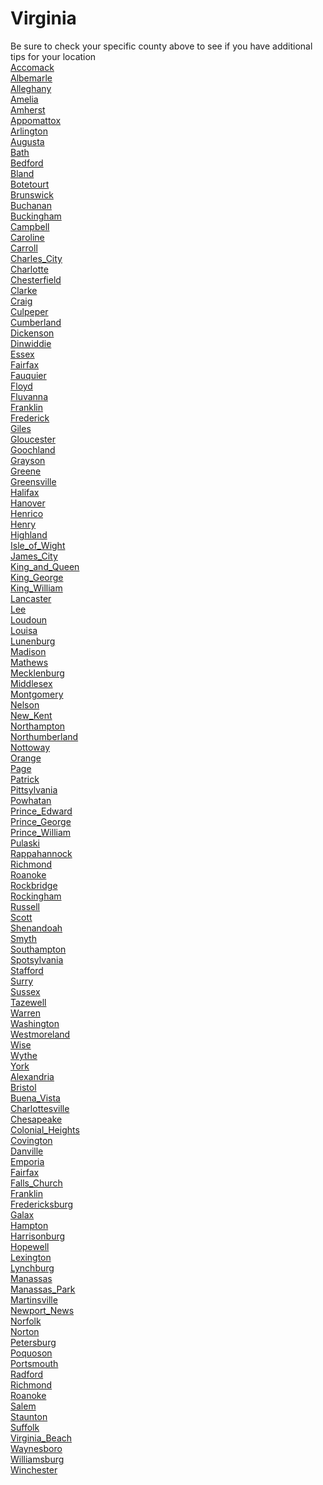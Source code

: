 # Virginia
Be sure to check your specific county above to see if you have additional tips for your location\
[Accomack](Accomack.md)\
[Albemarle](Albemarle.md)\
[Alleghany](Alleghany.md)\
[Amelia](Amelia.md)\
[Amherst](Amherst.md)\
[Appomattox](Appomattox.md)\
[Arlington](Arlington.md)\
[Augusta](Augusta.md)\
[Bath](Bath.md)\
[Bedford](Bedford.md)\
[Bland](Bland.md)\
[Botetourt](Botetourt.md)\
[Brunswick](Brunswick.md)\
[Buchanan](Buchanan.md)\
[Buckingham](Buckingham.md)\
[Campbell](Campbell.md)\
[Caroline](Caroline.md)\
[Carroll](Carroll.md)\
[Charles_City](Charles_City.md)\
[Charlotte](Charlotte.md)\
[Chesterfield](Chesterfield.md)\
[Clarke](Clarke.md)\
[Craig](Craig.md)\
[Culpeper](Culpeper.md)\
[Cumberland](Cumberland.md)\
[Dickenson](Dickenson.md)\
[Dinwiddie](Dinwiddie.md)\
[Essex](Essex.md)\
[Fairfax](Fairfax.md)\
[Fauquier](Fauquier.md)\
[Floyd](Floyd.md)\
[Fluvanna](Fluvanna.md)\
[Franklin](Franklin.md)\
[Frederick](Frederick.md)\
[Giles](Giles.md)\
[Gloucester](Gloucester.md)\
[Goochland](Goochland.md)\
[Grayson](Grayson.md)\
[Greene](Greene.md)\
[Greensville](Greensville.md)\
[Halifax](Halifax.md)\
[Hanover](Hanover.md)\
[Henrico](Henrico.md)\
[Henry](Henry.md)\
[Highland](Highland.md)\
[Isle_of_Wight](Isle_of_Wight.md)\
[James_City](James_City.md)\
[King_and_Queen](King_and_Queen.md)\
[King_George](King_George.md)\
[King_William](King_William.md)\
[Lancaster](Lancaster.md)\
[Lee](Lee.md)\
[Loudoun](Loudoun.md)\
[Louisa](Louisa.md)\
[Lunenburg](Lunenburg.md)\
[Madison](Madison.md)\
[Mathews](Mathews.md)\
[Mecklenburg](Mecklenburg.md)\
[Middlesex](Middlesex.md)\
[Montgomery](Montgomery.md)\
[Nelson](Nelson.md)\
[New_Kent](New_Kent.md)\
[Northampton](Northampton.md)\
[Northumberland](Northumberland.md)\
[Nottoway](Nottoway.md)\
[Orange](Orange.md)\
[Page](Page.md)\
[Patrick](Patrick.md)\
[Pittsylvania](Pittsylvania.md)\
[Powhatan](Powhatan.md)\
[Prince_Edward](Prince_Edward.md)\
[Prince_George](Prince_George.md)\
[Prince_William](Prince_William.md)\
[Pulaski](Pulaski.md)\
[Rappahannock](Rappahannock.md)\
[Richmond](Richmond.md)\
[Roanoke](Roanoke.md)\
[Rockbridge](Rockbridge.md)\
[Rockingham](Rockingham.md)\
[Russell](Russell.md)\
[Scott](Scott.md)\
[Shenandoah](Shenandoah.md)\
[Smyth](Smyth.md)\
[Southampton](Southampton.md)\
[Spotsylvania](Spotsylvania.md)\
[Stafford](Stafford.md)\
[Surry](Surry.md)\
[Sussex](Sussex.md)\
[Tazewell](Tazewell.md)\
[Warren](Warren.md)\
[Washington](Washington.md)\
[Westmoreland](Westmoreland.md)\
[Wise](Wise.md)\
[Wythe](Wythe.md)\
[York](York.md)\
[Alexandria](Alexandria.md)\
[Bristol](Bristol.md)\
[Buena_Vista](Buena_Vista.md)\
[Charlottesville](Charlottesville.md)\
[Chesapeake](Chesapeake.md)\
[Colonial_Heights](Colonial_Heights.md)\
[Covington](Covington.md)\
[Danville](Danville.md)\
[Emporia](Emporia.md)\
[Fairfax](Fairfax.md)\
[Falls_Church](Falls_Church.md)\
[Franklin](Franklin.md)\
[Fredericksburg](Fredericksburg.md)\
[Galax](Galax.md)\
[Hampton](Hampton.md)\
[Harrisonburg](Harrisonburg.md)\
[Hopewell](Hopewell.md)\
[Lexington](Lexington.md)\
[Lynchburg](Lynchburg.md)\
[Manassas](Manassas.md)\
[Manassas_Park](Manassas_Park.md)\
[Martinsville](Martinsville.md)\
[Newport_News](Newport_News.md)\
[Norfolk](Norfolk.md)\
[Norton](Norton.md)\
[Petersburg](Petersburg.md)\
[Poquoson](Poquoson.md)\
[Portsmouth](Portsmouth.md)\
[Radford](Radford.md)\
[Richmond](Richmond.md)\
[Roanoke](Roanoke.md)\
[Salem](Salem.md)\
[Staunton](Staunton.md)\
[Suffolk](Suffolk.md)\
[Virginia_Beach](Virginia_Beach.md)\
[Waynesboro](Waynesboro.md)\
[Williamsburg](Williamsburg.md)\
[Winchester](Winchester.md)